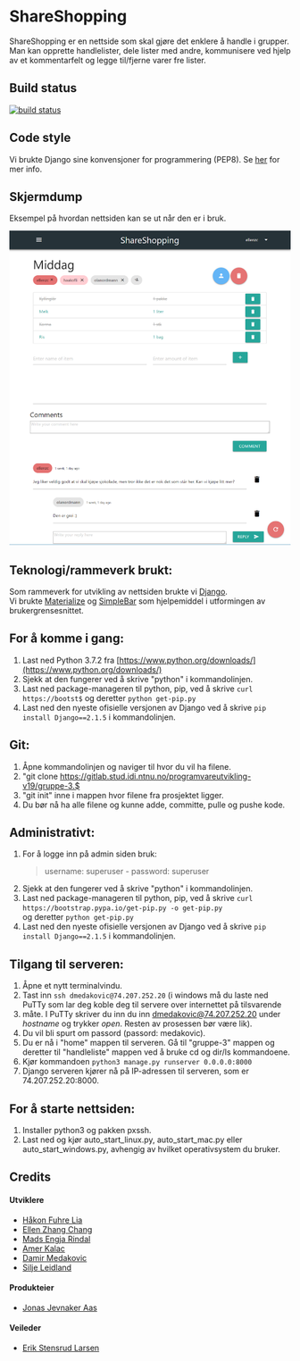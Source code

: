 # **ShareShopping**

ShareShopping er en nettside som skal gjøre det enklere å handle i grupper. 
Man kan opprette handlelister, dele lister med andre, kommunisere ved hjelp av et kommentarfelt og legge til/fjerne varer fre lister.


## Build status

[![build status](https://gitlab.stud.idi.ntnu.no/programvareutvikling-v19/gruppe-3/badges/master/build.svg)](https://gitlab.stud.idi.ntnu.no/programvareutvikling-v19/gruppe-3/-/jobs)


## Code style

Vi brukte Django sine konvensjoner for programmering (PEP8). Se [her](https://docs.djangoproject.com/en/2.2/internals/contributing/writing-code/coding-style/) for mer info.



## Skjermdump

Eksempel på hvordan nettsiden kan se ut når den er i bruk.

![Alt-Text](ShareShoppingPreview.png)

## Teknologi/rammeverk brukt:


Som rammeverk for utvikling av nettsiden brukte vi [Django](https://www.djangoproject.com/).<br>
Vi brukte [Materialize](https://materializecss.com/) og [SimpleBar](https://grsmto.github.io/simplebar/) som hjelpemiddel i utformingen av brukergrensesnittet.


## For å komme i gang:

1. Last ned Python 3.7.2 fra [https://www.python.org/downloads/](https://www.python.org/downloads/)
2. Sjekk at den fungerer ved å skrive "python" i kommandolinjen.
3. Last ned package-manageren til python, pip, ved å skrive `curl https://bootst$` og deretter `python get-pip.py`
4. Last ned den nyeste ofisielle versjonen av Django ved å skrive `pip install Django==2.1.5` i kommandolinjen.

## Git:

1. Åpne kommandolinjen og naviger til hvor du vil ha filene.
2. "git clone https://gitlab.stud.idi.ntnu.no/programvareutvikling-v19/gruppe-3.$
3. "git init" inne i mappen hvor filene fra prosjektet ligger.
4. Du bør nå ha alle filene og kunne adde, committe, pulle og pushe kode.



## Administrativt:

1. For å logge inn på admin siden bruk:
    > username: superuser   -   password: superuser
2. Sjekk at den fungerer ved å skrive "python" i kommandolinjen.  
3. Last ned package-manageren til python, pip, ved å skrive `curl https://bootstrap.pypa.io/get-pip.py -o get-pip.py`
<br> og deretter `python get-pip.py` 
4. Last ned den nyeste ofisielle versjonen av Django ved å skrive 
    `pip install Django==2.1.5` i kommandolinjen. 


## Tilgang til serveren: 

1. Åpne et nytt terminalvindu.
2. Tast inn `ssh dmedakovic@74.207.252.20` (i windows må du laste ned PuTTy som lar deg koble deg til servere over internettet på tilsvarende
3. måte. I PuTTy skriver du inn du inn dmedakovic@74.207.252.20 under *hostname* og trykker *open*. Resten av prosessen bør være lik).
4. Du vil bli spurt om passord (passord: medakovic). 
5. Du er nå i "home" mappen til serveren. Gå til "gruppe-3" mappen og deretter til "handleliste" mappen ved å bruke cd og dir/ls kommandoene. 
6. Kjør kommandoen `python3 manage.py runserver 0.0.0.0:8000`
7. Django serveren kjører nå på IP-adressen til serveren, som er 74.207.252.20:8000.


## For å starte nettsiden: 

1. Installer python3 og pakken pxssh.  
2. Last ned og kjør auto_start_linux.py, auto_start_mac.py eller auto_start_windows.py, avhengig av hvilket operativsystem du bruker.


## Credits

#### Utviklere
* [Håkon Fuhre Lia](https://gitlab.stud.idi.ntnu.no/haakofli)
* [Ellen Zhang Chang](https://gitlab.stud.idi.ntnu.no/ellenzc)
* [Mads Engja Rindal](https://gitlab.stud.idi.ntnu.no/madseri)
* [Amer Kalac](https://gitlab.stud.idi.ntnu.no/amerk)
* [Damir Medakovic](https://gitlab.stud.idi.ntnu.no/damirm)
* [Silje Leidland](https://gitlab.stud.idi.ntnu.no/siljelei)

#### Produkteier
* [Jonas Jevnaker Aas](https://gitlab.stud.idi.ntnu.no/jonasjaa)

#### Veileder
* [Erik Stensrud Larsen](https://gitlab.stud.idi.ntnu.no/eriksla)




